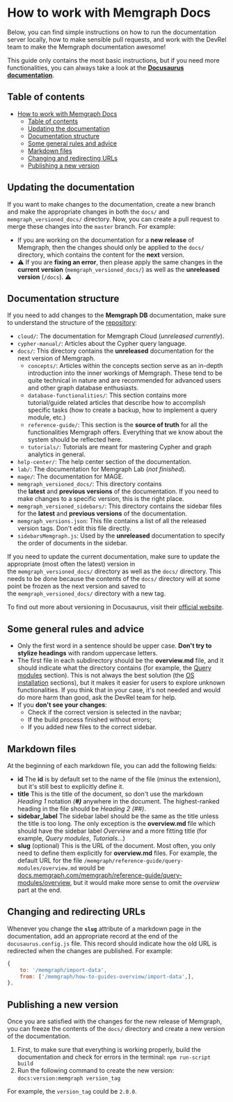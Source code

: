 # How to work with Memgraph Docs

Below, you can find simple instructions on how to run the documentation server
locally, how to make sensible pull requests, and work with the DevRel team to
make the Memgraph documentation awesome!

This guide only contains the most basic instructions, but if you need more
functionalities, you can always take a look at the **[Docusaurus
documentation](https://docusaurus.io/docs/2.0.0-beta.1/docs-introduction)**.

## Table of contents

- [How to work with Memgraph Docs](#how-to-work-with-memgraph-docs)
  - [Table of contents](#table-of-contents)
  - [Updating the documentation](#updating-the-documentation)
  - [Documentation structure](#documentation-structure)
  - [Some general rules and advice](#some-general-rules-and-advice)
  - [Markdown files](#markdown-files)
  - [Changing and redirecting URLs](#changing-and-redirecting-urls)
  - [Publishing a new version](#publishing-a-new-version)

## Updating the documentation

If you want to make changes to the documentation, create a new branch and make
the appropriate changes in both the `docs/` and `memgraph_versioned_docs/`
directory. Now, you can create a pull request to merge these changes into the
`master` branch. For example:

- If you are working on the documentation for a **new release** of Memgraph,
  then the changes should only be applied to the `docs/` directory, which
  contains the content for the **next** version.
- ⚠️ If you are **fixing an error**, then please apply the same changes in the
  **current version** (`memgraph_versioned_docs/`) as well as the **unreleased
  version** (`/docs`). ⚠️

## Documentation structure

If you need to add changes to the **Memgraph DB** documentation, make sure to
understand the structure of the [repository](https://github.com/memgraph/docs):

- `cloud/`: The documentation for Memgraph Cloud (*unreleased currently*).
- `cypher-manual/`: Articles about the Cypher query language.
- `docs/`: This directory contains the **unreleased** documentation for the next
  version of Memgraph.
    - `concepts/`: Articles within the concepts section serve as an in-depth
      introduction into the inner workings of Memgraph. These tend to be quite
      technical in nature and are recommended for advanced users and other graph
      database enthusiasts.
    - `database-functionalities/`: This section contains more tutorial/guide
      related articles that describe how to accomplish specific tasks (how to
      create a backup, how to implement a query module, etc.)
    - `reference-guide/`: This section is the **source of truth** for all the
      functionalities Memgraph offers. Everything that we know about the system
      should be reflected here.
    - `tutorials/`: Tutorials are meant for mastering Cypher and graph analytics
      in general.
- `help-center/`: The help center section of the documentation.
- `lab/`: The documentation for Memgraph Lab (*not finished*).
- `mage/`: The documentation for MAGE.
- `memgraph_versioned_docs/`: This directory contains
  the **latest** and **previous versions** of the documentation. If you need to
  make changes to a specific version, this is the right place.
- `memgraph_versioned_sidebars/`: This directory contains the sidebar files for
  the **latest** and **previous versions** of the documentation.
- `memgraph_versions.json`: This file contains a list of all the released
  version tags. Don't edit this file directly.
- `sidebarsMemgraph.js`: Used by the **unreleased** documentation to specify the
  order of documents in the sidebar.

If you need to update the current documentation, make sure to update the
appropriate (most often the latest) version in
the `memgraph_versioned_docs/` directory as well as the `docs/` directory. This
needs to be done because the contents of the `docs/` directory will at some
point be frozen as the next version and saved to
the `memgraph_versioned_docs/` directory with a new tag.

To find out more about versioning in Docusaurus, visit their [official
website](https://docusaurus.io/docs/versioning).

## Some general rules and advice

- Only the first word in a sentence should be upper case. **Don't try to stylize
  headings** with random uppercase letters.
- The first file in each subdirectory should be the **overview.md** file, and it
  should indicate what the directory contains (for example, the [Query
  modules](https://docs.memgraph.com/memgraph/reference-guide/query-modules)
  section). This is not always the best solution (the [OS
  installation](https://docs.memgraph.com/memgraph/install-memgraph-on-linux-docker)
  sections), but it makes it easier for users to explore unknown
  functionalities. If you think that in your case, it's not needed and would do
  more harm than good, ask the DevRel team for help.
- If you **don't see your changes**:
    - Check if the correct version is selected in the navbar;
    - If the build process finished without errors;
    - If you added new files to the correct sidebar.

## Markdown files

At the beginning of each markdown file, you can add the following fields:

- **id** The **id** is by default set to the name of the file (minus the
  extension), but it's still best to explicitly define it.
- **title** This is the title of the document, so don't use the markdown
  *Heading 1* notation *(**#)*** anywhere in the document. The highest-ranked
  heading in the file should be *Heading 2 (##)*.
- **sidebar_label** The sidebar label should be the same as the title unless the
  title is too long. The only exception is the **overview.md** file which should
  have the sidebar label *Overview* and a more fitting title (for example,
  *Query modules*, *Tutorials*...)
- **slug** (optional) This is the URL of the document. Most often, you only need
  to define them explicitly for **overview.md** files. For example, the default
  URL for the file `/memgraph/reference-guide/query-modules/overview.md`  would
  be
  [docs.memgraph.com/memgraph/reference-guide/query-modules/overview](http://docs.memgraph.com/memgraph/reference-guide/query-modules/overview),
  but it would make more sense to omit the *overview* part at the end.

## Changing and redirecting URLs

Whenever you change the **`slug`** attribute of a markdown page in the
documentation, add an appropriate record at the end of the
`docusaurus.config.js` file. This record should indicate how the old URL is
redirected when the changes are published. For example:

```jsx
{
    to: '/memgraph/import-data',
    from: ['/memgraph/how-to-guides-overview/import-data',],
},
```

## Publishing a new version

Once you are satisfied with the changes for the new release of Memgraph, you can
freeze the contents of the `docs/` directory and create a new version of the
documentation.

1. First, to make sure that everything is working properly, build the
   documentation and check for errors in the terminal: `npm run-script build`
2. Run the following command to create the new version: `docs:version:memgraph
   version_tag`

For example, the `version_tag` could be `2.0.0`.

